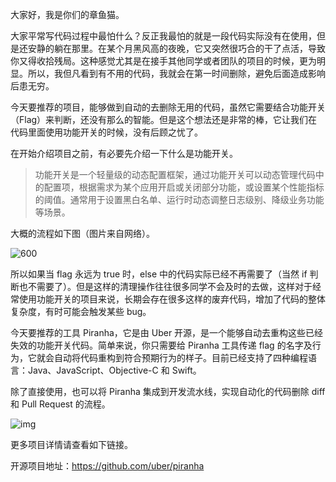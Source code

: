 大家好，我是你们的章鱼猫。

大家平常写代码过程中最怕什么？反正我最怕的就是一段代码实际没有在使用，但是还安静的躺在那里。在某个月黑风高的夜晚，它又突然很巧合的干了点活，导致你又得收拾残局。这种感觉尤其是在接手其他同学或者团队的项目的时候，更为明显。所以，我但凡看到有不用的代码，我就会在第一时间删除，避免后面造成影响后患无穷。

今天要推荐的项目，能够做到自动的去删除无用的代码，虽然它需要结合功能开关（Flag）来判断，还没有那么的智能。但是这个想法还是非常的棒，它让我们在代码里面使用功能开关的时候，没有后顾之忧了。

在开始介绍项目之前，有必要先介绍一下什么是功能开关。

> 功能开关是一个轻量级的动态配置框架，通过功能开关可以动态管理代码中的配置项，根据需求为某个应用开启或关闭部分功能，或设置某个性能指标的阈值。通常用于设置黑白名单、运行时动态调整日志级别、降级业务功能等场景。

大概的流程如下图（图片来自网络）。

![600](http://cdn.pic1.54php.cn/20180410/ce04e3cde9f6f48bac41ef658b7902bf.jpg?imageView/2/w/600)

所以如果当 flag 永远为 true 时，else 中的代码实际已经不再需要了（当然 if 判断也不需要了）。但是这样的清理操作往往很多同学不会及时的去做，这样对于经常使用功能开关的项目来说，长期会存在很多这样的废弃代码，增加了代码的整体复杂度，有时可能会触发某些 bug。

今天要推荐的工具 Piranha，它是由 Uber 开源，是一个能够自动去重构这些已经失效的功能开关代码。简单来说，你只需要给 Piranha 工具传递 flag 的名字及行为，它就会自动将代码重构到符合预期行为的样子。目前已经支持了四种编程语言：Java、JavaScript、Objective-C 和 Swift。

除了直接使用，也可以将 Piranha 集成到开发流水线，实现自动化的代码删除 diff 和 Pull Request 的流程。

![img](https://7465-test-3c9b5e-1-1301419220.tcb.qcloud.la/mac_github_images/compress_image6.png)

更多项目详情请查看如下链接。

开源项目地址：https://github.com/uber/piranha

